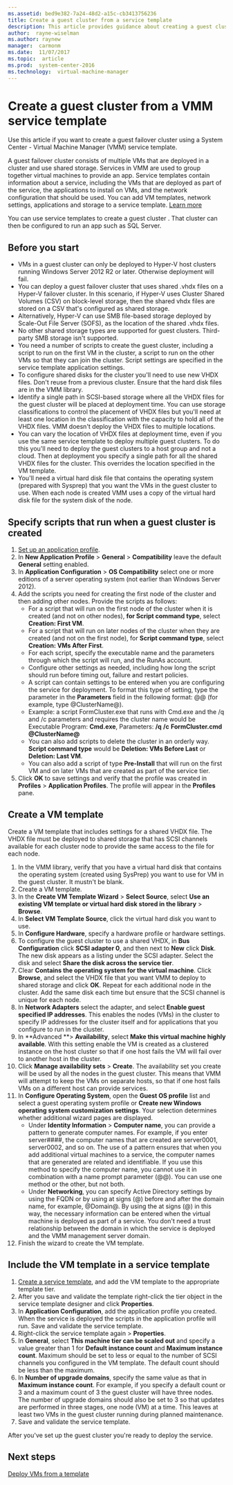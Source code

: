 ```yaml
---
ms.assetid: bed9e382-7a24-48d2-a15c-cb3413756236
title: Create a guest cluster from a service template
description: This article provides guidance about creating a guest cluster from a service tempalte
author:  rayne-wiselman
ms.author: raynew
manager:  carmonm
ms.date:  11/07/2017
ms.topic:  article
ms.prod:  system-center-2016
ms.technology:  virtual-machine-manager
---
```


# Create a guest cluster from a VMM service template



Use this article if you want to create a guest failover cluster using a System Center - Virtual Machine Manager (VMM) service template.

A guest failover cluster consists of multiple VMs that are deployed in a cluster and use shared storage. Services in VMM are used to group together virtual machines to provide an app. Service templates contain information about a service, including the VMs that are deployed as part of the service, the applications to install on VMs, and the network configuration that should be used. You can add VM templates, network settings, applications and storage to a service template. [Learn more](library-resources.md)

You can use service templates to create a guest cluster . That cluster can then be configured to run an app such as SQL Server.

## Before you start

- VMs in a guest cluster can only be deployed to Hyper-V host clusters running Windows Server 2012 R2 or later. Otherwise deployment will fail.
- You can deploy a guest failover cluster that uses shared .vhdx files on a Hyper-V failover cluster. In this scenario, if  Hyper-V uses Cluster Shared Volumes (CSV) on block-level storage, then the shared vhdx files are stored on a CSV that's configured as shared storage.
- Alternatively, Hyper-V can use SMB file-based storage deployed by Scale-Out File Server (SOFS), as the location of the shared .vhdx files.
- No other shared storage types are supported for guest clusters. Third-party SMB storage isn't supported.
- You need a number of scripts to create the guest cluster, including a script to run on the first VM in the cluster, a script to run on the other VMs so that they can join the cluster. Script settings are specified in the service template application settings.
- To configure shared disks for the cluster you'll need to use new VHDX files. Don't reuse from a previous cluster. Ensure that the hard disk files are in the VMM library.
- Identify a single path in SCSI-based storage where all the VHDX files for the guest cluster will be placed at deployment time. You can use storage classifications to control the placement of VHDX files but you'll need at least one location in the classification with the capacity to hold all of the VHDX files. VMM doesn't deploy the VHDX files to multiple locations.
- You can vary the location of VHDX files at deployment time, even if you use the same service template to deploy multiple guest clusters. To do this you'll need to deploy the guest clusters to a host group and not a cloud. Then at deployment you specify a single path for all the shared VHDX files for the cluster. This overrides the location specified in the VM template.
- You'll need a virtual hard disk file that contains the operating system (prepared with Sysprep) that you want the VMs in the guest cluster to use. When each node is created VMM uses a copy of the virtual hard disk file for the system disk of the node.

## Specify scripts that run when a guest cluster is created

1. [Set up an application profile](library-profiles.md#create-an-application-profile).
1. In **New Application Profile** > **General** > **Compatibility** leave the default **General** setting enabled.
1. In **Application Configuration** > **OS Compatibility** select one or more editions of a server operating system (not earlier than Windows Server 2012).
1. Add the scripts you need for creating the first node of the cluster and then adding other nodes. Provide the scripts as follows:
    - For a script that will run on the first node of the cluster when it is created (and not on other nodes), **for Script command type**, select **Creation: First VM**.
    - For a script that will run on later nodes of the cluster when they are created (and not on the first node), for **Script command type**, select **Creation: VMs After First**.
    - For each script, specify the executable name and the parameters through which the script will run, and the RunAs account.
    - Configure other settings as needed, including how long the script should run before timing out, failure and restart policies.
    - A script can contain settings to be entered when you are configuring the service for deployment. To format this type of setting, type the parameter in the **Parameters** field in the following format: @<SettingLabel>@ (for example, type @ClusterName@).
    - Example: a script FormCluster.exe that runs with Cmd.exe and the /q and /c parameters and requires the cluster name would be Executable Program: **Cmd.exe**, Parameters: **/q** **/c** **FormCluster.cmd** **@ClusterName@**
    - You can also add scripts to delete the cluster in an orderly way. **Script command type** would be **Deletion: VMs Before Last** or **Deletion: Last VM**.
    - You can also add a script of type **Pre-Install** that will run on the first VM and on later VMs that are created as part of the service tier.
1. Click **OK** to save settings and verify that the profile was created in **Profiles** > **Application Profiles**. The profile will appear in the **Profiles** pane.

## Create a VM template

Create a VM template that includes settings for a shared VHDX file. The VHDX file must be deployed to shared storage that has SCSI channels available for each cluster node to provide the same access to the file for each node.

1. In the VMM library, verify that you have a virtual hard disk that contains the operating system (created using SysPrep) you want to use for VM in the guest cluster. It mustn't be blank.
2. Create a VM template.
3. In the **Create VM Template Wizard** > **Select Source**, select **Use an existing VM template or virtual hard disk stored in the library** > **Browse**.
4. In **Select VM Template Source**, click the virtual hard disk you want to use.
5. In **Configure Hardware**, specify a hardware profile or hardware settings.
6. To configure the guest cluster to use a shared VHDX, in **Bus Configuration** click **SCSI adapter 0**, and then next to **New** click **Disk**. The new disk appears as a listing under the SCSI adapter. Select the disk and select **Share the disk across the service tier**.
7. Clear **Contains the operating system for the virtual machine**. Click **Browse**, and select the VHDX file that you want VMM to deploy to shared storage and click **OK**. Repeat for each additional node in the cluster. Add the same disk each time but ensure that the SCSI channel is unique for each node.
6. In **Network Adapters** select the adapter, and select **Enable guest specified IP addresses**. This enables the nodes (VMs) in the cluster to specify IP addresses for the cluster itself and for applications that you configure to run in the cluster.
7. In **Advanced **> **Availability**, select **Make this virtual machine highly available**. With this setting enable the VM is created as a clustered instance on the host cluster so that if one host fails the VM will fail over to another host in the cluster.
8. Click **Manage availability sets** > **Create**. The availability set you create will be used by all the nodes in the guest cluster. This means that VMM will attempt to keep the VMs on separate hosts, so that if one host fails VMs on a different host can provide services.
9. In **Configure Operating System**, open the **Guest OS profile** list and select a guest operating system profile or **Create new Windows operating system customization settings**. Your selection determines whether additional wizard pages are displayed.
    - Under **Identity Information** > **Computer name**, you can provide a pattern to generate computer names. For example, if you enter server####, the computer names that are created are server0001, server0002, and so on. The use of a pattern ensures that when you add additional virtual machines to a service, the computer names that are generated are related and identifiable. If you use this method to specify the computer name, you cannot use it in combination with a name prompt parameter (@<name>@). You can use one method or the other, but not both.
    - Under **Networking**, you can specify Active Directory settings by using the FQDN or by using at signs (@) before and after the domain name, for example, @Domain@. By using the at signs (@) in this way, the necessary information can be entered when the virtual machine is deployed as part of a service. You don't need a trust relationship between the domain in which the service is deployed and the VMM management server domain.
10. Finish the wizard to create the VM template.

## Include the VM template in a service template

1. [Create a service template](library-resources.md), and add the VM template to the appropriate template tier.
1. After you save and validate the template right-click the tier object in the service template designer and click **Properties**.
1. In **Application Configuration**, add the application profile you created. When the service is deployed the scripts in the application profile will run. Save and validate the service template.
1. Right-click the service template again > **Properties**.
1. In **General**, select **This machine tier can be scaled out** and specify a value greater than 1 for **Default instance count** and **Maximum instance count**. Maximum should be set to less or equal to the number of SCSI channels you configured in the VM template. The default count should be less than the maximum.
1. In **Number of upgrade domains**, specify the same value as that in **Maximum instance count**. For example, if you specify a default count or 3 and a maximum count of 3 the guest cluster will have three nodes. The number of upgrade domains should also be set to 3 so that updates are performed in three stages, one node (VM) at a time. This leaves at least two VMs in the guest cluster running during planned maintenance.
1. Save and validate the service template.

After you've set up the guest cluster you're ready to deploy the service.

## Next steps

[Deploy VMs from a template](vm-template.md)
